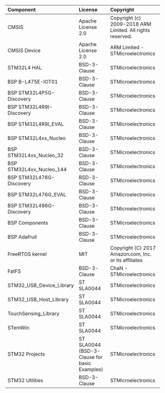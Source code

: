 | Component                       | License              | Copyright |
|:---------                       |:-------              |:----------|
| CMSIS                           | Apache License 2.0   | Copyright (c) 2009-2018 ARM Limited. All rights reserved. |
| CMSIS Device                    | Apache License 2.0   | ARM Limited - STMicroelectronics |
| STM32L4 HAL                     | BSD-3-Clause         | STMicroelectronics |
| BSP B-L475E-IOT01               | BSD-3-Clause         | STMicroelectronics |
| BSP STM32L4P5G-Discovery        | BSD-3-Clause         | STMicroelectronics |
| BSP STM32L4R9I-Discovery        | BSD-3-Clause         | STMicroelectronics |
| BSP STM32L4R9I_EVAL             | BSD-3-Clause         | STMicroelectronics |
| BSP STM32L4xx_Nucleo            | BSD-3-Clause         | STMicroelectronics |
| BSP STM32L4xx_Nucleo_32         | BSD-3-Clause         | STMicroelectronics |
| BSP STM32L4xx_Nucleo_144        | BSD-3-Clause         | STMicroelectronics |
| BSP STM32L476G-Discovery        | BSD-3-Clause         | STMicroelectronics |
| BSP STM32L476G_EVAL             | BSD-3-Clause         | STMicroelectronics |
| BSP STM32L496G-Discovery        | BSD-3-Clause         | STMicroelectronics |
| BSP Components                  | BSD-3-Clause         | STMicroelectronics |
| BSP Adafruit                    | BSD-3-Clause         | STMicroelectronics |
| FreeRTOS kernel                 | MIT                  | Copyright (C) 2017 Amazon.com, Inc. or its affiliates |
| FatFS                           | BSD-3-Clause         | ChaN - STMicroelectronics |
| STM32_USB_Device_Library        | ST SLA0044           | STMicroelectronics |
| STM32_USB_Host_Library          | ST SLA0044           | STMicroelectronics |
| TouchSensing_Library            | ST SLA0044           | STMicroelectronics |
| STemWin                         | ST SLA0044           | STMicroelectronics |
| STM32 Projects                  | ST SLA0044 (BSD-3-Clause for basic Examples) | STMicroelectronics |
| STM32 Utilities                 | BSD-3-Clause         | STMicroelectronics |